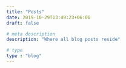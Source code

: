 ```yaml
---
title: "Posts"
date: 2019-10-29T13:49:23+06:00
draft: false

# meta description
description: "Where all blog posts reside"

# type
type : "blog"
---
```

